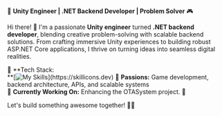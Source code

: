 🚀 **Unity Engineer | .NET Backend Developer | Problem Solver** 🎮  

Hi there! 👋 I'm a passionate **Unity engineer** turned **.NET backend developer**, blending creative problem-solving with scalable backend solutions. From crafting immersive Unity experiences to building robust ASP.NET Core applications, I thrive on turning ideas into seamless digital realities.  

🔹 **Tech Stack:  
**[![My Skills](https://skillicons.dev/icons?i=cs,dotnet,mysql,unity,visualstudio,vscode,rider,github,bitbucket,)](https://skillicons.dev)  
🔹 **Passions:** Game development, backend architecture, APIs, and scalable systems  
🔹 **Currently Working On:** Enhancing the OTASystem project. 💬  


Let's build something awesome together! 🚀💡

<!---
AyeshaAlam114/AyeshaAlam114 is a ✨ special ✨ repository because its `README.md` (this file) appears on your GitHub profile.
You can click the Preview link to take a look at your changes.
--->
